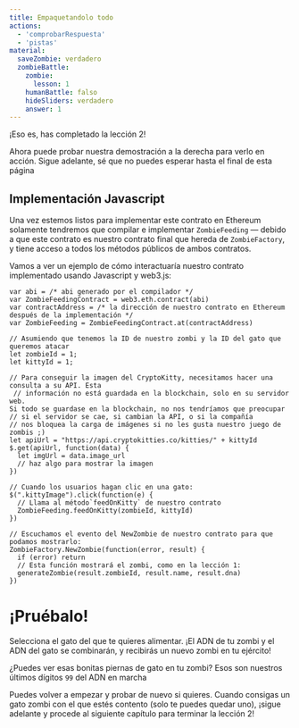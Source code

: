 ```yaml
---
title: Empaquetandolo todo
actions:
  - 'comprobarRespuesta'
  - 'pistas'
material:
  saveZombie: verdadero
  zombieBattle:
    zombie:
      lesson: 1
    humanBattle: falso
    hideSliders: verdadero
    answer: 1
---
```


¡Eso es, has completado la lección 2!

Ahora puede probar nuestra demostración a la derecha para verlo en acción. Sigue adelante, sé que no puedes esperar hasta el final de esta página 

## Implementación Javascript

Una vez estemos listos para implementar este contrato en Ethereum solamente tendremos que compilar e implementar `ZombieFeeding` — debido a que este contrato es nuestro contrato final que hereda de `ZombieFactory`, y tiene acceso a todos los métodos públicos de ambos contratos.

Vamos a ver un ejemplo de cómo interactuaría nuestro contrato implementado usando Javascript y web3.js:

    var abi = /* abi generado por el compilador */
    var ZombieFeedingContract = web3.eth.contract(abi)
    var contractAddress = /* la dirección de nuestro contrato en Ethereum después de la implementación */
    var ZombieFeeding = ZombieFeedingContract.at(contractAddress)
    
    // Asumiendo que tenemos la ID de nuestro zombi y la ID del gato que queremos atacar
    let zombieId = 1;
    let kittyId = 1;
    
    // Para conseguir la imagen del CryptoKitty, necesitamos hacer una consulta a su API. Esta
     // información no está guardada en la blockchain, solo en su servidor web.
    Si todo se guardase en la blockchain, no nos tendríamos que preocupar
    // si el servidor se cae, si cambian la API, o si la compañía 
    // nos bloquea la carga de imágenes si no les gusta nuestro juego de zombis ;)
    let apiUrl = "https://api.cryptokitties.co/kitties/" + kittyId
    $.get(apiUrl, function(data) {
      let imgUrl = data.image_url
      // haz algo para mostrar la imagen
    })
    
    // Cuando los usuarios hagan clic en una gato:
    $(".kittyImage").click(function(e) {
      // Llama al método`feedOnKitty` de nuestro contrato
      ZombieFeeding.feedOnKitty(zombieId, kittyId)
    })
    
    // Escuchamos el evento del NewZombie de nuestro contrato para que podamos mostrarlo:
    ZombieFactory.NewZombie(function(error, result) {
      if (error) return
      // Esta función mostrará el zombi, como en la lección 1:
      generateZombie(result.zombieId, result.name, result.dna)
    })
    

# ¡Pruébalo!

Selecciona el gato del que te quieres alimentar. ¡El ADN de tu zombi y el ADN del gato se combinarán, y recibirás un nuevo zombi en tu ejército!

¿Puedes ver esas bonitas piernas de gato en tu zombi? Esos son nuestros últimos dígitos `99` del ADN en marcha 

Puedes volver a empezar y probar de nuevo si quieres. Cuando consigas un gato zombi con el que estés contento (solo te puedes quedar uno), ¡sigue adelante y procede al siguiente capítulo para terminar la lección 2!